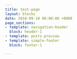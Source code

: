 ```yaml
---
title: test-page
layout: blocks
date: 2018-09-10 00:00:00 +0000
page_sections:
- template: navigation-header
  block: header-1
- template: posts-preview
- template: simple-footer
  block: footer-1

---
```

